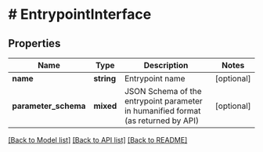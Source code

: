 # # EntrypointInterface

## Properties

Name | Type | Description | Notes
------------ | ------------- | ------------- | -------------
**name** | **string** | Entrypoint name | [optional]
**parameter_schema** | **mixed** | JSON Schema of the entrypoint parameter in humanified format (as returned by API) | [optional]

[[Back to Model list]](../../README.md#models) [[Back to API list]](../../README.md#endpoints) [[Back to README]](../../README.md)

